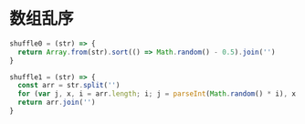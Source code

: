 # 数组乱序

<ShuffleNumber />

```javascript
shuffle0 = (str) => {
  return Array.from(str).sort(() => Math.random() - 0.5).join('')
}

shuffle1 = (str) => {
  const arr = str.split('')
  for (var j, x, i = arr.length; i; j = parseInt(Math.random() * i), x = arr[--i], arr[i] = arr[j], arr[j] = x);
  return arr.join('')
}
```

<LazySudoku />

